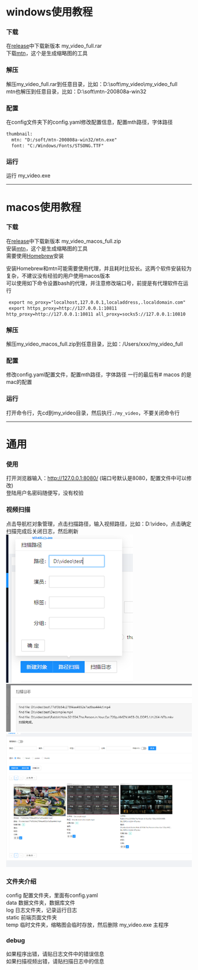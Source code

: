 # windows使用教程


### 下载

在[release](https://github.com/xi-mad/my_video/releases)中下载新版本 my_video_full.rar  
下载[mtn](https://moviethumbnail.sourceforge.net/)，这个是生成缩略图的工具

### 解压
解压my_video_full.rar到任意目录，比如：D:\soft\my_video\my_video_full  
mtn也解压到任意目录，比如：D:\soft\mtn-200808a-win32

### 配置
在config文件夹下的config.yaml修改配置信息，配置mth路径，字体路径
```
thumbnail:
  mtn: "D:/soft/mtn-200808a-win32/mtn.exe" 
  font: "C:/Windows/Fonts/STSONG.TTF"
```

### 运行
运行 my_video.exe  

----

# macos使用教程

### 下载

在[release](https://github.com/xi-mad/my_video/releases)中下载新版本 my_video_macos_full.zip  
安装[mtn](https://gitlab.com/movie_thumbnailer/mtn/-/wikis/home#macos)，这个是生成缩略图的工具  
需要使用[Homebrew](https://brew.sh/)安装

安装Homebrew和mtn可能需要使用代理，并且耗时比较长。这两个软件安装较为复杂，不建议没有经验的用户使用macos版本  
可以使用如下命令设置bash的代理，并注意修改端口号，前提是有代理软件在运行
```
 export no_proxy="localhost,127.0.0.1,localaddress,.localdomain.com"
 export https_proxy=http://127.0.0.1:10811 http_proxy=http://127.0.0.1:10811 all_proxy=socks5://127.0.0.1:10810
```

### 解压
解压my_video_macos_full.zip到任意目录，比如：/Users/xxx/my_video_full

### 配置
修改config.yaml配置文件，配置mth路径，字体路径 一行的最后有# macos 的是mac的配置

### 运行
打开命令行，先cd到my_video目录，然后执行`./my_video`，不要关闭命令行

---

# 通用

### 使用
打开浏览器输入：http://127.0.0.1:8080/ (端口号默认是8080，配置文件中可以修改)  
登陆用户名密码随便写，没有校验

### 视频扫描
点击导航栏对象管理，点击扫描路径，输入视频路径，比如：D:\video，点击确定  
扫描完成后关闭日志，然后刷新  
![运行截图](/img/usage/1.png)
![运行截图](/img/usage/2.png)
![运行截图](/img/usage/3.png)

### 文件夹介绍
config          配置文件夹，里面有config.yaml  
data            数据文件夹，数据库文件  
log             日志文件夹，记录运行日志  
static          前端页面文件夹  
temp            临时文件夹，缩略图会临时存放，然后删除
my_video.exe    主程序

### debug
如果程序出错，请贴日志文件中的错误信息  
如果扫描视频出错，请贴扫描日志中的信息